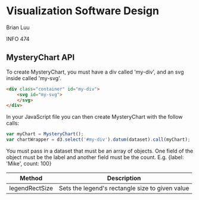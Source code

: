 # Visualization Software Design


Brian Luu

INFO 474


## MysteryChart API 

To create MysteryChart, you must have a div called 'my-div', and an svg inside called 'my-svg'.

``` html
<div class="container" id="my-div">
	<svg id="my-svg">
	</svg>
</div>
```

In your JavaScript file you can then create MysteryChart with the follow calls:

```javascript
var myChart = MysteryChart();
var chartWrapper = d3.select('#my-div').datum(dataset).call(myChart);
```

You must pass in a dataset that must be an array of objects. One field of the object must be the label and another field must be the count. E.g. {label: 'Mike', count: 100}


| Method | Description |
| ------ | ----------- |
| legendRectSize | Sets the legend's rectangle size to given value
